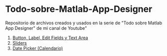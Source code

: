 # Todo-sobre-Matlab-App-Designer
Repositorio de archivos creados y usados en la serie de "Todo sobre Matlab App Designer" de mi canal de Youtube"

1. [Button, Label, Edit Fields y Text Area](https://github.com/RolaValdez/Todo-sobre-Matlab-App-Designer/blob/main/BotonesyTexto.zip)
2. [Sliders](https://github.com/RolaValdez/Todo-sobre-Matlab-App-Designer/blob/main/Sliders.zip)
3. [Date Picker (Calendario)](https://github.com/RolaValdez/Todo-sobre-Matlab-App-Designer/blob/main/DatePicker.mlapp)
